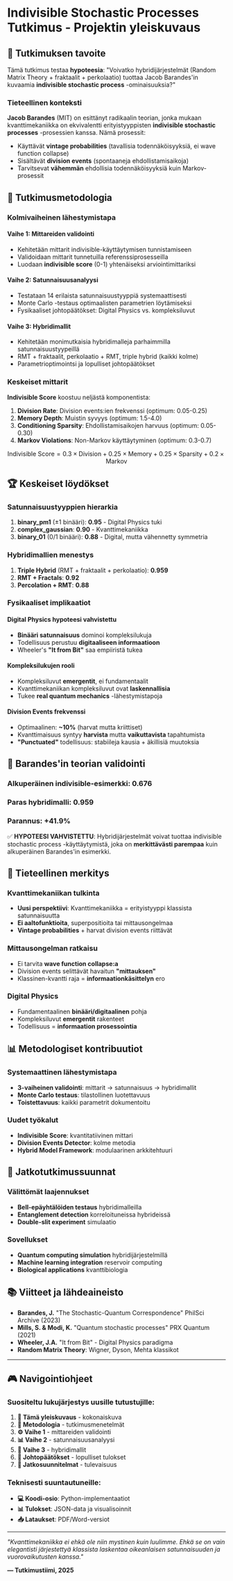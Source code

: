 # Indivisible Stochastic Processes Tutkimus - Projektin yleiskuvaus

## 🎯 Tutkimuksen tavoite

Tämä tutkimus testaa **hypoteesia**: "Voivatko hybridijärjestelmät (Random Matrix Theory + fraktaalit + perkolaatio) tuottaa Jacob Barandes'in kuvaamia **indivisible stochastic process** -ominaisuuksia?"

### Tieteellinen konteksti

**Jacob Barandes** (MIT) on esittänyt radikaalin teorian, jonka mukaan kvanttimekaniikka on ekvivalentti erityistyyppisten **indivisible stochastic processes** -prosessien kanssa. Nämä prosessit:

- Käyttävät **vintage probabilities** (tavallisia todennäköisyyksiä, ei wave function collapse)
- Sisältävät **division events** (spontaaneja ehdollistamisaikoja) 
- Tarvitsevat **vähemmän** ehdollisia todennäköisyyksiä kuin Markov-prosessit

## 🔬 Tutkimusmetodologia

### Kolmivaiheinen lähestymistapa

#### **Vaihe 1: Mittareiden validointi**
- Kehitetään mittarit indivisible-käyttäytymisen tunnistamiseen
- Validoidaan mittarit tunnetuilla referenssiprosesseilla
- Luodaan **indivisible score** (0-1) yhtenäiseksi arviointimittariksi

#### **Vaihe 2: Satunnaisuusanalyysi** 
- Testataan 14 erilaista satunnaisuustyyppiä systemaattisesti
- Monte Carlo -testaus optimaalisten parametrien löytämiseksi
- Fysikaaliset johtopäätökset: Digital Physics vs. kompleksiluvut

#### **Vaihe 3: Hybridimallit**
- Kehitetään monimutkaisia hybridimalleja parhaimmilla satunnaisuustyypeillä
- RMT + fraktaalit, perkolaatio + RMT, triple hybrid (kaikki kolme)
- Parametrioptimointsi ja lopulliset johtopäätökset

### Keskeiset mittarit

**Indivisible Score** koostuu neljästä komponentista:

1. **Division Rate**: Division events:ien frekvenssi (optimum: 0.05-0.25)
2. **Memory Depth**: Muistin syvyys (optimum: 1.5-4.0) 
3. **Conditioning Sparsity**: Ehdollistamisaikojen harvuus (optimum: 0.05-0.30)
4. **Markov Violations**: Non-Markov käyttäytyminen (optimum: 0.3-0.7)

$$\text{Indivisible Score} = 0.3 \times \text{Division} + 0.25 \times \text{Memory} + 0.25 \times \text{Sparsity} + 0.2 \times \text{Markov}$$

## 🏆 Keskeiset löydökset

### Satunnaisuustyyppien hierarkia
1. **binary_pm1** (±1 binääri): **0.95** - Digital Physics tuki
2. **complex_gaussian**: **0.90** - Kvanttimekaniikka
3. **binary_01** (0/1 binääri): **0.88** - Digital, mutta vähennetty symmetria

### Hybridimallien menestys
1. **Triple Hybrid** (RMT + fraktaalit + perkolaatio): **0.959**
2. **RMT + Fractals**: **0.92** 
3. **Percolation + RMT**: **0.88**

### Fysikaaliset implikaatiot

#### Digital Physics hypoteesi vahvistettu
- **Binääri satunnaisuus** dominoi kompleksilukuja
- Todellisuus perustuu **digitaaliseen informaatioon**
- Wheeler's **"It from Bit"** saa empiiristä tukea

#### Kompleksilukujen rooli
- Kompleksiluvut **emergentit**, ei fundamentaalit
- Kvanttimekaniikan kompleksiluvut ovat **laskennallisia**
- Tukee **real quantum mechanics** -lähestymistapoja

#### Division Events frekvenssi
- Optimaalinen: **~10%** (harvat mutta kriittiset)
- Kvanttimaisuus syntyy **harvista** mutta **vaikuttavista** tapahtumista
- **"Punctuated"** todellisuus: stabiileja kausia + äkillisiä muutoksia

## 🌌 Barandes'in teorian validointi

### Alkuperäinen indivisible-esimerkki: **0.676**
### Paras hybridimalli: **0.959**
### **Parannus: +41.9%**

✅ **HYPOTEESI VAHVISTETTU**: Hybridijärjestelmät voivat tuottaa indivisible stochastic process -käyttäytymistä, joka on **merkittävästi parempaa** kuin alkuperäinen Barandes'in esimerkki.

## 🚀 Tieteellinen merkitys

### Kvanttimekaniikan tulkinta
- **Uusi perspektiivi**: Kvanttimekaniikka = erityistyyppi klassista satunnaisuutta
- **Ei aaltofunktioita**, superpositioita tai mittausongelmaa
- **Vintage probabilities** + harvat division events riittävät

### Mittausongelman ratkaisu
- Ei tarvita **wave function collapse:a**
- Division events selittävät havaitun **"mittauksen"**
- Klassinen-kvantti raja = **informaationkäsittelyn** ero

### Digital Physics
- Fundamentaalinen **binääri/digitaalinen** pohja
- Kompleksiluvut **emergentit** rakenteet
- Todellisuus = **informaation prosessointia**

## 📊 Metodologiset kontribuutiot

### Systemaattinen lähestymistapa
- **3-vaiheinen validointi**: mittarit → satunnaisuus → hybridimallit
- **Monte Carlo testaus**: tilastollinen luotettavuus
- **Toistettavuus**: kaikki parametrit dokumentoitu

### Uudet työkalut
- **Indivisible Score**: kvantitatiivinen mittari
- **Division Events Detector**: kolme metodia
- **Hybrid Model Framework**: modulaarinen arkkitehtuuri

## 🔮 Jatkotutkimussuunnat

### Välittömät laajennukset
- **Bell-epäyhtälöiden testaus** hybridimalleilla  
- **Entanglement detection** korreloituneissa hybrideissä
- **Double-slit experiment** simulaatio

### Sovellukset
- **Quantum computing simulation** hybridijärjestelmillä
- **Machine learning integration** reservoir computing
- **Biological applications** kvanttibiologia

## 📚 Viitteet ja lähdeaineisto

- **Barandes, J.** "The Stochastic-Quantum Correspondence" PhilSci Archive (2023)
- **Mills, S. & Modi, K.** "Quantum stochastic processes" PRX Quantum (2021)
- **Wheeler, J.A.** "It from Bit" - Digital Physics paradigma
- **Random Matrix Theory**: Wigner, Dyson, Mehta klassikot

---

## 🎮 Navigointiohjeet

### Suositeltu lukujärjestys uusille tutustujille:

1. **📖 Tämä yleiskuvaus** - kokonaiskuva
2. **🔬 Metodologia** - tutkimusmenetelmät  
3. **⚙️ Vaihe 1** - mittareiden validointi
4. **📊 Vaihe 2** - satunnaisuusanalyysi
5. **🌟 Vaihe 3** - hybridimallit
6. **🏁 Johtopäätökset** - lopulliset tulokset
7. **🚀 Jatkosuunnitelmat** - tulevaisuus

### Teknisesti suuntautuneille:

- **💻 Koodi-osio**: Python-implementaatiot
- **📊 Tulokset**: JSON-data ja visualisoinnit  
- **📥 Lataukset**: PDF/Word-versiot

---

*"Kvanttimekaniikka ei ehkä ole niin mystinen kuin luulimme. Ehkä se on vain elegantisti järjestettyä klassista laskentaa oikeanlaisen satunnaisuuden ja vuorovaikutusten kanssa."*

**— Tutkimustiimi, 2025**
